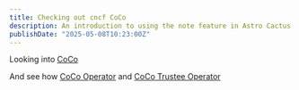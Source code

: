 ```yaml
---
title: Checking out cncf CoCo
description: An introduction to using the note feature in Astro Cactus
publishDate: "2025-05-08T10:23:00Z"
---
```

Looking into 
[CoCo](https://www.cncf.io/projects/confidential-containers/)

And see how [CoCo Operator](https://github.com/confidential-containers/operator) and [CoCo Trustee Operator](https://github.com/confidential-containers/trustee-operator)
